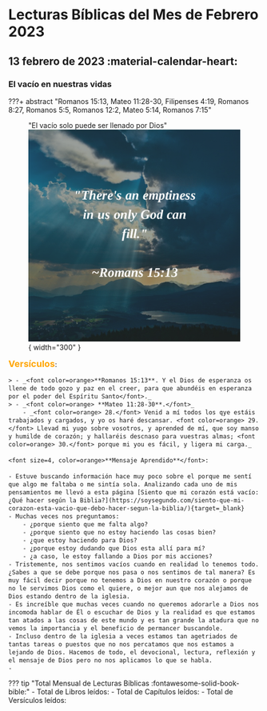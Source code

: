 # **Lecturas Bíblicas del Mes de Febrero 2023**

## 13 febrero de 2023 :material-calendar-heart:
### El vacío en nuestras vidas
???+ abstract "Romanos 15:13, Mateo 11:28-30, Filipenses 4:19, Romanos 8:27, Romanos 5:5, Romanos 12:2, Mateo 5:14, Romanos 7:15"
    <figure markdown><figcaption>"El vacío solo puede ser llenado por Dios"</figcaption>
    ![Obrero Aprobado](../assets/emptiness.png){ width="300" }</figure>
    <font size=4, color=orange>**Versículos**</font>:

    > - _<font color=orange>**Romanos 15:13**. Y el Dios de esperanza os llene de todo gozo y paz en el creer, para que abundéis en esperanza por el poder del Espíritu Santo</font>._
    > - _<font color=orange> **Mateo 11:28-30**.</font>_ 
        - _<font color=orange> 28.</font> Venid a mí todos los qye estáis trabajados y cargados, y yo os haré descansar. <font color=orange> 29.</font> Llevad mi yugo sobre vosotros, y aprended de mí, que soy manso y humilde de corazón; y hallaréis descnaso para vuestras almas; <font color=orange> 30.</font> porque mi you es fácil, y ligera mi carga._

    <font size=4, color=orange>**Mensaje Aprendido**</font>:
    
    - Estuve buscando información hace muy poco sobre el porque me sentí que algo me faltaba o me sintía sola. Analizando cada uno de mis pensamientos me llevó a esta página [Siento que mi corazón está vacío: ¿Qué hacer según la Biblia?](https://soysegundo.com/siento-que-mi-corazon-esta-vacio-que-debo-hacer-segun-la-biblia/){target=_blank}
    - Muchas veces nos preguntamos: 
        - ¿porque siento que me falta algo? 
        - ¿porque siento que no estoy haciendo las cosas bien? 
        - ¿que estoy haciendo para Dios? 
        - ¿porque estoy dudando que Dios esta allí para mí? 
        - ¿a caso, le estoy fallando a Dios por mis acciones?
    - Tristemente, nos sentimos vacíos cuando en realidad lo tenemos todo. ¿Sabes a que se debe porque nos pasa o nos sentimos de tal manera? Es muy fácil decir porque no tenemos a Dios en nuestro corazón o porque no le servimos Dios como el quiere, o mejor aun que nos alejamos de Dios estando dentro de la iglesia. 
    - Es increíble que muchas veces cuando no queremos adorarle a Dios nos incomoda hablar de Él o escuchar de Dios y la realidad es que estamos tan atados a las cosas de este mundo y es tan grande la atadura que no vemos la importancia y el beneficio de permancer buscandole.
    - Incluso dentro de la iglesia a veces estamos tan agetriados de tantas tareas o puestos que no nos percatamos que nos estamos a lejando de Dios. Hacemos de todo, el devocional, lectura, reflexión y el mensaje de Dios pero no nos aplicamos lo que se habla. 
    -  



??? tip "Total Mensual de Lecturas Bíblicas :fontawesome-solid-book-bible:" 
    - Total de Libros leídos: 
    - Total de Capítulos leídos: 
    - Total de Versículos leídos: 
